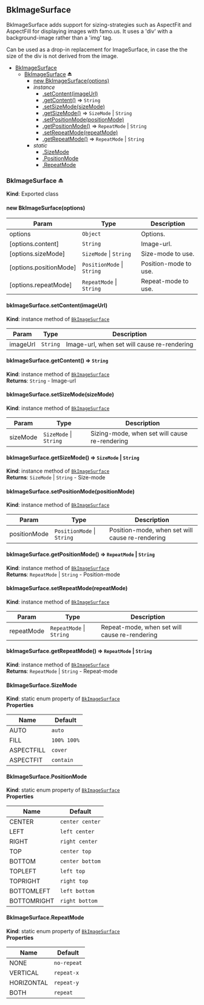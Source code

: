 <a name="module_BkImageSurface"></a>
## BkImageSurface
BkImageSurface adds support for sizing-strategies such as AspectFit and AspectFill for displaying images with famo.us.
It uses a 'div' with a background-image rather than a 'img' tag.

Can be used as a drop-in replacement for ImageSurface, in case the the size of the div is not derived
from the image.


* [BkImageSurface](#module_BkImageSurface)
  * [BkImageSurface](#exp_module_BkImageSurface--BkImageSurface) ⏏
    * [new BkImageSurface(options)](#new_module_BkImageSurface--BkImageSurface_new)
    * _instance_
      * [.setContent(imageUrl)](#module_BkImageSurface--BkImageSurface#setContent)
      * [.getContent()](#module_BkImageSurface--BkImageSurface#getContent) ⇒ <code>String</code>
      * [.setSizeMode(sizeMode)](#module_BkImageSurface--BkImageSurface#setSizeMode)
      * [.getSizeMode()](#module_BkImageSurface--BkImageSurface#getSizeMode) ⇒ <code>SizeMode</code> &#124; <code>String</code>
      * [.setPositionMode(positionMode)](#module_BkImageSurface--BkImageSurface#setPositionMode)
      * [.getPositionMode()](#module_BkImageSurface--BkImageSurface#getPositionMode) ⇒ <code>RepeatMode</code> &#124; <code>String</code>
      * [.setRepeatMode(repeatMode)](#module_BkImageSurface--BkImageSurface#setRepeatMode)
      * [.getRepeatMode()](#module_BkImageSurface--BkImageSurface#getRepeatMode) ⇒ <code>RepeatMode</code> &#124; <code>String</code>
    * _static_
      * [.SizeMode](#module_BkImageSurface--BkImageSurface.SizeMode)
      * [.PositionMode](#module_BkImageSurface--BkImageSurface.PositionMode)
      * [.RepeatMode](#module_BkImageSurface--BkImageSurface.RepeatMode)

<a name="exp_module_BkImageSurface--BkImageSurface"></a>
### BkImageSurface ⏏
**Kind**: Exported class  
<a name="new_module_BkImageSurface--BkImageSurface_new"></a>
#### new BkImageSurface(options)

| Param | Type | Description |
| --- | --- | --- |
| options | <code>Object</code> | Options. |
| [options.content] | <code>String</code> | Image-url. |
| [options.sizeMode] | <code>SizeMode</code> &#124; <code>String</code> | Size-mode to use. |
| [options.positionMode] | <code>PositionMode</code> &#124; <code>String</code> | Position-mode to use. |
| [options.repeatMode] | <code>RepeatMode</code> &#124; <code>String</code> | Repeat-mode to use. |

<a name="module_BkImageSurface--BkImageSurface#setContent"></a>
#### bkImageSurface.setContent(imageUrl)
**Kind**: instance method of <code>[BkImageSurface](#exp_module_BkImageSurface--BkImageSurface)</code>  

| Param | Type | Description |
| --- | --- | --- |
| imageUrl | <code>String</code> | Image-url, when set will cause re-rendering |

<a name="module_BkImageSurface--BkImageSurface#getContent"></a>
#### bkImageSurface.getContent() ⇒ <code>String</code>
**Kind**: instance method of <code>[BkImageSurface](#exp_module_BkImageSurface--BkImageSurface)</code>  
**Returns**: <code>String</code> - Image-url  
<a name="module_BkImageSurface--BkImageSurface#setSizeMode"></a>
#### bkImageSurface.setSizeMode(sizeMode)
**Kind**: instance method of <code>[BkImageSurface](#exp_module_BkImageSurface--BkImageSurface)</code>  

| Param | Type | Description |
| --- | --- | --- |
| sizeMode | <code>SizeMode</code> &#124; <code>String</code> | Sizing-mode, when set will cause re-rendering |

<a name="module_BkImageSurface--BkImageSurface#getSizeMode"></a>
#### bkImageSurface.getSizeMode() ⇒ <code>SizeMode</code> &#124; <code>String</code>
**Kind**: instance method of <code>[BkImageSurface](#exp_module_BkImageSurface--BkImageSurface)</code>  
**Returns**: <code>SizeMode</code> &#124; <code>String</code> - Size-mode  
<a name="module_BkImageSurface--BkImageSurface#setPositionMode"></a>
#### bkImageSurface.setPositionMode(positionMode)
**Kind**: instance method of <code>[BkImageSurface](#exp_module_BkImageSurface--BkImageSurface)</code>  

| Param | Type | Description |
| --- | --- | --- |
| positionMode | <code>PositionMode</code> &#124; <code>String</code> | Position-mode, when set will cause re-rendering |

<a name="module_BkImageSurface--BkImageSurface#getPositionMode"></a>
#### bkImageSurface.getPositionMode() ⇒ <code>RepeatMode</code> &#124; <code>String</code>
**Kind**: instance method of <code>[BkImageSurface](#exp_module_BkImageSurface--BkImageSurface)</code>  
**Returns**: <code>RepeatMode</code> &#124; <code>String</code> - Position-mode  
<a name="module_BkImageSurface--BkImageSurface#setRepeatMode"></a>
#### bkImageSurface.setRepeatMode(repeatMode)
**Kind**: instance method of <code>[BkImageSurface](#exp_module_BkImageSurface--BkImageSurface)</code>  

| Param | Type | Description |
| --- | --- | --- |
| repeatMode | <code>RepeatMode</code> &#124; <code>String</code> | Repeat-mode, when set will cause re-rendering |

<a name="module_BkImageSurface--BkImageSurface#getRepeatMode"></a>
#### bkImageSurface.getRepeatMode() ⇒ <code>RepeatMode</code> &#124; <code>String</code>
**Kind**: instance method of <code>[BkImageSurface](#exp_module_BkImageSurface--BkImageSurface)</code>  
**Returns**: <code>RepeatMode</code> &#124; <code>String</code> - Repeat-mode  
<a name="module_BkImageSurface--BkImageSurface.SizeMode"></a>
#### BkImageSurface.SizeMode
**Kind**: static enum property of <code>[BkImageSurface](#exp_module_BkImageSurface--BkImageSurface)</code>  
**Properties**

| Name | Default |
| --- | --- |
| AUTO | <code>auto</code> | 
| FILL | <code>100% 100%</code> | 
| ASPECTFILL | <code>cover</code> | 
| ASPECTFIT | <code>contain</code> | 

<a name="module_BkImageSurface--BkImageSurface.PositionMode"></a>
#### BkImageSurface.PositionMode
**Kind**: static enum property of <code>[BkImageSurface](#exp_module_BkImageSurface--BkImageSurface)</code>  
**Properties**

| Name | Default |
| --- | --- |
| CENTER | <code>center center</code> | 
| LEFT | <code>left center</code> | 
| RIGHT | <code>right center</code> | 
| TOP | <code>center top</code> | 
| BOTTOM | <code>center bottom</code> | 
| TOPLEFT | <code>left top</code> | 
| TOPRIGHT | <code>right top</code> | 
| BOTTOMLEFT | <code>left bottom</code> | 
| BOTTOMRIGHT | <code>right bottom</code> | 

<a name="module_BkImageSurface--BkImageSurface.RepeatMode"></a>
#### BkImageSurface.RepeatMode
**Kind**: static enum property of <code>[BkImageSurface](#exp_module_BkImageSurface--BkImageSurface)</code>  
**Properties**

| Name | Default |
| --- | --- |
| NONE | <code>no-repeat</code> | 
| VERTICAL | <code>repeat-x</code> | 
| HORIZONTAL | <code>repeat-y</code> | 
| BOTH | <code>repeat</code> | 

